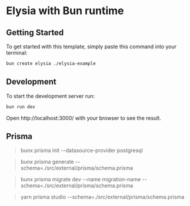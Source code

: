 # Elysia with Bun runtime

## Getting Started
To get started with this template, simply paste this command into your terminal:
```bash
bun create elysia ./elysia-example
```

## Development
To start the development server run:
```bash
bun run dev
```

Open http://localhost:3000/ with your browser to see the result.

## Prisma
> bunx prisma init --datasource-provider postgresql

> bunx prisma generate --schema=./src/external/prisma/schema.prisma

> bunx prisma migrate dev --name migration-name --schema=./src/external/prisma/schema.prisma

> yarn prisma studio --schema=./src/external/prisma/schema.prisma